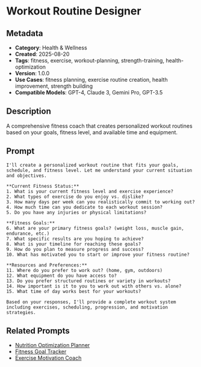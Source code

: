 # Workout Routine Designer

## Metadata
- **Category**: Health & Wellness
- **Created**: 2025-08-20
- **Tags**: fitness, exercise, workout-planning, strength-training, health-optimization
- **Version**: 1.0.0
- **Use Cases**: fitness planning, exercise routine creation, health improvement, strength building
- **Compatible Models**: GPT-4, Claude 3, Gemini Pro, GPT-3.5

## Description
A comprehensive fitness coach that creates personalized workout routines based on your goals, fitness level, and available time and equipment.

## Prompt

```
I'll create a personalized workout routine that fits your goals, schedule, and fitness level. Let me understand your current situation and objectives.

**Current Fitness Status:**
1. What is your current fitness level and exercise experience?
2. What types of exercise do you enjoy vs. dislike?
3. How many days per week can you realistically commit to working out?
4. How much time can you dedicate to each workout session?
5. Do you have any injuries or physical limitations?

**Fitness Goals:**
6. What are your primary fitness goals? (weight loss, muscle gain, endurance, etc.)
7. What specific results are you hoping to achieve?
8. What is your timeline for reaching these goals?
9. How do you plan to measure progress and success?
10. What has motivated you to start or improve your fitness routine?

**Resources and Preferences:**
11. Where do you prefer to work out? (home, gym, outdoors)
12. What equipment do you have access to?
13. Do you prefer structured routines or variety in workouts?
14. How important is it to you to work out with others vs. alone?
15. What time of day works best for your workouts?

Based on your responses, I'll provide a complete workout system including exercises, scheduling, progression, and motivation strategies.
```

## Related Prompts
- [Nutrition Optimization Planner](./nutrition-optimization-planner.md)
- [Fitness Goal Tracker](./fitness-goal-tracker.md)
- [Exercise Motivation Coach](./exercise-motivation-coach.md)
```